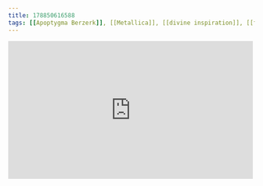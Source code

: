 ```yaml
---
title: 178850616588
tags: [[Apoptygma Berzerk]], [[Metallica]], [[divine inspiration]], [[futurepop]]
---
```

<iframe allow="accelerometer; autoplay; clipboard-write; encrypted-media; gyroscope; picture-in-picture" allowfullscreen="" frameborder="0" height="281" id="youtube_iframe" src="https://www.youtube.com/embed/gbUKItIhFns?feature=oembed&amp;enablejsapi=1&amp;origin=https://safe.txmblr.com&amp;wmode=opaque" width="500"></iframe>